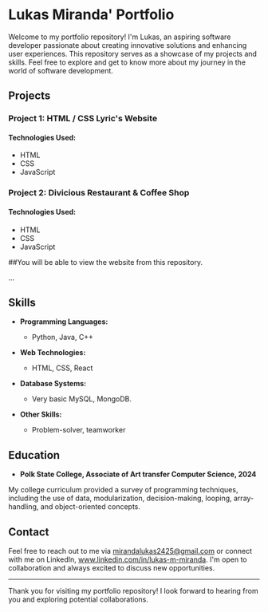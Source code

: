 # Lukas Miranda' Portfolio

Welcome to my portfolio repository! I'm Lukas, an aspiring software developer passionate about creating innovative solutions and enhancing user experiences. This repository serves as a showcase of my projects and skills. Feel free to explore and get to know more about my journey in the world of software development.

## Projects

### Project 1: HTML / CSS Lyric's Website

#### Technologies Used:

- HTML
- CSS
- JavaScript

### Project 2: Divicious Restaurant & Coffee Shop

#### Technologies Used:

- HTML
- CSS 
- JavaScript

##You will be able to view the website from this repository.

...

## Skills

- **Programming Languages:**
  - Python, Java, C++

- **Web Technologies:**
  - HTML, CSS, React

- **Database Systems:**
  - Very basic MySQL, MongoDB.

- **Other Skills:**
  - Problem-solver, teamworker

## Education

- **Polk State College, Associate of Art transfer Computer Science, 2024**

My college curriculum provided a survey of programming techniques, including the use of data, modularization, decision-making, looping, array-handling, and object-oriented concepts.

## Contact

Feel free to reach out to me via mirandalukas2425@gmail.com or connect with me on LinkedIn, www.linkedin.com/in/lukas-m-miranda. I'm open to collaboration and always excited to discuss new opportunities.

---

Thank you for visiting my portfolio repository! I look forward to hearing from you and exploring potential collaborations.
